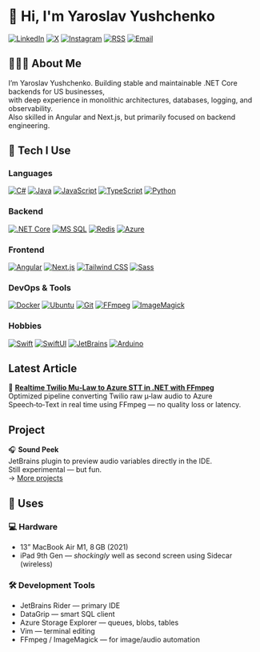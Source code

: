 # 👋 Hi, I'm Yaroslav Yushchenko
[![LinkedIn](https://img.shields.io/badge/LinkedIn-blue?style=flat&logo=linkedin)](https://www.linkedin.com/in/yaroslavyushchenko/)
[![X](https://img.shields.io/badge/X-black?style=flat&logo=twitter)](https://x.com/Y__Yushchenko/)
[![Instagram](https://img.shields.io/badge/Instagram-E4405F?style=flat&logo=instagram)](https://www.instagram.com/yaroslavyushchenko/)
[![RSS](https://img.shields.io/badge/RSS-orange?style=flat&logo=rss)](https://yaroslavyushchenko.com/feed.xml)
[![Email](https://img.shields.io/badge/Email-contact@yaroslavyushchenko.com-informational)](mailto:contact@yaroslavyushchenko.com)


## 👨🏻‍💻 About Me

I’m Yaroslav Yushchenko. Building stable and maintainable .NET Core backends for US businesses,  
with deep experience in monolithic architectures, databases, logging, and observability.  
Also skilled in Angular and Next.js, but primarily focused on backend engineering.


## 🧩 Tech I Use

### Languages  
[![C#](https://img.shields.io/badge/C%23-239120?style=flat&logo=csharp&logoColor=white)](https://dotnet.microsoft.com/en-us/languages/csharp)
[![Java](https://img.shields.io/badge/Java-ED8B00?style=flat&logo=java&logoColor=white)](https://www.java.com/)
[![JavaScript](https://img.shields.io/badge/JavaScript-F7DF1E?style=flat&logo=javascript&logoColor=black)](https://developer.mozilla.org/en-US/docs/Web/JavaScript)
[![TypeScript](https://img.shields.io/badge/TypeScript-3178C6?style=flat&logo=typescript&logoColor=white)](https://www.typescriptlang.org/)
[![Python](https://img.shields.io/badge/Python-3776AB?style=flat&logo=python&logoColor=white)](https://www.python.org/)

### Backend  
[![.NET Core](https://img.shields.io/badge/.NET_Core-512BD4?style=flat&logo=dotnet&logoColor=white)](https://dotnet.microsoft.com/)
[![MS SQL](https://img.shields.io/badge/MS_SQL-CC2927?style=flat&logo=microsoftsqlserver&logoColor=white)](https://www.microsoft.com/en-us/sql-server)
[![Redis](https://img.shields.io/badge/Redis-DC382D?style=flat&logo=redis&logoColor=white)](https://redis.io/)
[![Azure](https://img.shields.io/badge/Azure-0078D4?style=flat&logo=azure-devops&logoColor=white)](https://azure.microsoft.com/)

### Frontend  
[![Angular](https://img.shields.io/badge/Angular-DD0031?style=flat&logo=angular&logoColor=white)](https://angular.dev/)
[![Next.js](https://img.shields.io/badge/Next.js-000000?style=flat&logo=nextdotjs&logoColor=white)](https://nextjs.org/)
[![Tailwind CSS](https://img.shields.io/badge/Tailwind_CSS-38B2AC?style=flat&logo=tailwind-css&logoColor=white)](https://tailwindcss.com/)
[![Sass](https://img.shields.io/badge/Sass-CC6699?style=flat&logo=sass&logoColor=white)](https://sass-lang.com/)

### DevOps & Tools  
[![Docker](https://img.shields.io/badge/Docker-2496ED?style=flat&logo=docker&logoColor=white)](https://www.docker.com/)
[![Ubuntu](https://img.shields.io/badge/Ubuntu-E95420?style=flat&logo=ubuntu&logoColor=white)](https://ubuntu.com/)
[![Git](https://img.shields.io/badge/Git-F05032?style=flat&logo=git&logoColor=white)](https://git-scm.com/)
[![FFmpeg](https://img.shields.io/badge/FFmpeg-007808?style=flat&logo=ffmpeg&logoColor=white)](https://ffmpeg.org/)
[![ImageMagick](https://img.shields.io/badge/ImageMagick-000000?style=flat)](https://imagemagick.org/)

### Hobbies  
[![Swift](https://img.shields.io/badge/Swift-FA7343?style=flat&logo=swift&logoColor=white)](https://developer.apple.com/swift/)
[![SwiftUI](https://img.shields.io/badge/SwiftUI-0A84FF?style=flat&logo=swift&logoColor=white)](https://developer.apple.com/xcode/swiftui/)
[![JetBrains](https://img.shields.io/badge/JetBrains_Plugins-000000?style=flat&logo=jetbrains&logoColor=white)](https://plugins.jetbrains.com/)
[![Arduino](https://img.shields.io/badge/Arduino-00979D?style=flat&logo=arduino&logoColor=white)](https://www.arduino.cc/)

## Latest Article

📝 [**Realtime Twilio Mu‑Law to Azure STT in .NET with FFmpeg**](https://yaroslavyushchenko.com/articles/realtime-audio-conversion)  
Optimized pipeline converting Twilio raw μ‑law audio to Azure Speech‑to‑Text in real time using FFmpeg — no quality loss or latency.



## Project

🎧 **Sound Peek**  
JetBrains plugin to preview audio variables directly in the IDE.  
Still experimental — but fun.  
→ [More projects](https://yaroslavyushchenko.com/projects)



## 🧰 Uses

### 💻 Hardware

- 13” MacBook Air M1, 8 GB (2021)
- iPad 9th Gen — *shockingly* well as second screen using Sidecar (wireless)

### 🛠 Development Tools

- JetBrains Rider — primary IDE
- DataGrip — smart SQL client
- Azure Storage Explorer — queues, blobs, tables
- Vim — terminal editing
- FFmpeg / ImageMagick — for image/audio automation
